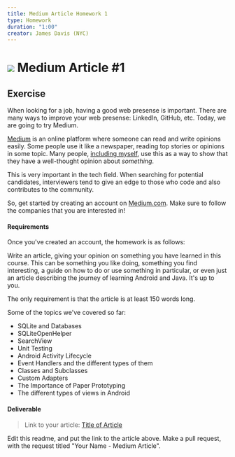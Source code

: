 ```yaml
---
title: Medium Article Homework 1
type: Homework
duration: "1:00"
creator: James Davis (NYC)
---
```


# ![](https://ga-dash.s3.amazonaws.com/production/assets/logo-9f88ae6c9c3871690e33280fcf557f33.png) Medium Article #1

## Exercise

When looking for a job, having a good web presense is important. There are many ways to improve your web presense: LinkedIn, GitHub, etc. Today, we are going to try Medium.

[Medium](https://medium.com) is an online platform where someone can read and write opinions easily. Some people use it like a newspaper, reading top stories or opinions in some topic. Many people, [including myself](https://medium.com/@16bits), use this as a way to show that they have a well-thought opinion about *something*.

This is very important in the tech field. When searching for potential candidates, interviewers tend to give an edge to those who code and also contributes to the community.

So, get started by creating an account on [Medium.com](https://medium.com). Make sure to follow the companies that you are interested in!

#### Requirements

Once you've created an account, the homework is as follows:

Write an article, giving your opinion on something you have learned in this course. This can be something you like doing, something you find interesting, a guide on how to do or use something in particular, or even just an article describing the journey of learning Android and Java. It's up to you.

The only requirement is that the article is at least 150 words long.

Some of the topics we've covered so far:

* SQLite and Databases
* SQLiteOpenHelper
* SearchView
* Unit Testing
* Android Activity Lifecycle
* Event Handlers and the different types of them
* Classes and Subclasses
* Custom Adapters
* The Importance of Paper Prototyping
* The different types of views in Android


#### Deliverable

> Link to your article: [Title of Article](http://Link.To.Article)

Edit this readme, and put the link to the article above. Make a pull request, with the request titled "Your Name - Medium Article".
